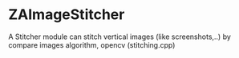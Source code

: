 # ZAImageStitcher
A Stitcher module can stitch vertical images (like screenshots,..) by compare images algorithm, opencv (stitching.cpp)
